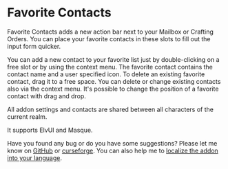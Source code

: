 # Favorite Contacts

Favorite Contacts adds a new action bar next to your Mailbox or Crafting Orders. You can place your favorite contacts in
these slots to fill out the input form quicker.

You can add a new contact to your favorite list just by double-clicking on a free slot or by using the context menu. The
favorite contact contains the contact name and a user specified icon. To delete an existing favorite contact, drag it to
a free space. You can delete or change existing contacts also via the context menu. It's possible to change the position
of a favorite contact with drag and drop.

All addon settings and contacts are shared between all characters of the current realm.

It supports ElvUI and Masque.

Have you found any bug or do you have some suggestions? Please let me know
on [GitHub](https://github.com/exochron/Favorite-Contacts/issues)
or [curseforge](https://www.curseforge.com/wow/addons/favorite-contacts/issues). You can also help me
to [localize the addon into your language](https://www.curseforge.com/wow/addons/favorite-contacts/localization).
